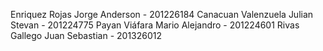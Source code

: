 Enriquez Rojas Jorge Anderson - 201226184
Canacuan Valenzuela Julian Stevan - 201224775
Payan Viáfara Mario Alejandro - 201224601
Rivas Gallego Juan Sebastian - 201326012